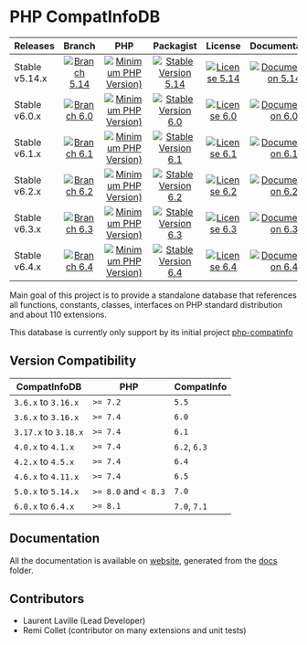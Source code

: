 <!-- markdownlint-disable MD013 -->
# PHP CompatInfoDB

| Releases       |                     Branch                     |                               PHP                               |                          Packagist                           |                      License                      |                            Documentation                            |
|:---------------|:----------------------------------------------:|:---------------------------------------------------------------:|:------------------------------------------------------------:|:-------------------------------------------------:|:-------------------------------------------------------------------:|
| Stable v5.14.x | [![Branch 5.14][Branch_514x-img]][Branch_514x] | [![Minimum PHP Version)][PHPVersion_514x-img]][PHPVersion_514x] | [![Stable Version 5.14][Packagist_514x-img]][Packagist_514x] | [![License 5.14][License_514x-img]][License_514x] | [![Documentation 5.14][Documentation_514x-img]][Documentation_514x] |
| Stable v6.0.x  |  [![Branch 6.0][Branch_60x-img]][Branch_60x]   |  [![Minimum PHP Version)][PHPVersion_60x-img]][PHPVersion_60x]  |  [![Stable Version 6.0][Packagist_60x-img]][Packagist_60x]   |  [![License 6.0][License_60x-img]][License_60x]   |  [![Documentation 6.0][Documentation_60x-img]][Documentation_60x]   |
| Stable v6.1.x  |  [![Branch 6.1][Branch_61x-img]][Branch_61x]   |  [![Minimum PHP Version)][PHPVersion_61x-img]][PHPVersion_61x]  |  [![Stable Version 6.1][Packagist_61x-img]][Packagist_61x]   |  [![License 6.1][License_61x-img]][License_61x]   |  [![Documentation 6.1][Documentation_61x-img]][Documentation_61x]   |
| Stable v6.2.x  |  [![Branch 6.2][Branch_62x-img]][Branch_62x]   |  [![Minimum PHP Version)][PHPVersion_62x-img]][PHPVersion_62x]  |  [![Stable Version 6.2][Packagist_62x-img]][Packagist_62x]   |  [![License 6.2][License_62x-img]][License_62x]   |  [![Documentation 6.2][Documentation_62x-img]][Documentation_62x]   |
| Stable v6.3.x  |  [![Branch 6.3][Branch_63x-img]][Branch_63x]   |  [![Minimum PHP Version)][PHPVersion_63x-img]][PHPVersion_63x]  |  [![Stable Version 6.3][Packagist_63x-img]][Packagist_63x]   |  [![License 6.3][License_63x-img]][License_63x]   |  [![Documentation 6.3][Documentation_63x-img]][Documentation_63x]   |
| Stable v6.4.x  |  [![Branch 6.4][Branch_64x-img]][Branch_64x]   |  [![Minimum PHP Version)][PHPVersion_64x-img]][PHPVersion_64x]  |  [![Stable Version 6.4][Packagist_64x-img]][Packagist_64x]   |  [![License 6.4][License_64x-img]][License_64x]   |  [![Documentation 6.4][Documentation_64x-img]][Documentation_64x]   |

[Branch_514x-img]: https://img.shields.io/badge/branch-5.14-orange
[Branch_514x]: https://github.com/llaville/php-compatinfo-db/tree/5.14
[PHPVersion_514x-img]: https://img.shields.io/packagist/php-v/bartlett/php-compatinfo-db/5.14.0
[PHPVersion_514x]: https://www.php.net/supported-versions.php
[Packagist_514x-img]: https://img.shields.io/badge/packagist-v5.14.0-blue
[Packagist_514x]: https://packagist.org/packages/bartlett/php-compatinfo-db
[License_514x-img]: https://img.shields.io/packagist/l/bartlett/php-compatinfo-db
[License_514x]: https://github.com/llaville/php-compatinfo-db/blob/5.14/LICENSE
[Documentation_514x-img]: https://img.shields.io/badge/documentation-v5.14-green
[Documentation_514x]: https://github.com/llaville/php-compatinfo-db/tree/5.14/docs

[Branch_60x-img]: https://img.shields.io/badge/branch-6.0-orange
[Branch_60x]: https://github.com/llaville/php-compatinfo-db/tree/6.0
[PHPVersion_60x-img]: https://img.shields.io/packagist/php-v/bartlett/php-compatinfo-db/6.0.0
[PHPVersion_60x]: https://www.php.net/supported-versions.php
[Packagist_60x-img]: https://img.shields.io/badge/packagist-v6.0.2-blue
[Packagist_60x]: https://packagist.org/packages/bartlett/php-compatinfo-db
[License_60x-img]: https://img.shields.io/packagist/l/bartlett/php-compatinfo-db
[License_60x]: https://github.com/llaville/php-compatinfo-db/blob/6.0/LICENSE
[Documentation_60x-img]: https://img.shields.io/badge/documentation-v6.0-green
[Documentation_60x]: https://github.com/llaville/php-compatinfo-db/tree/6.0/docs

[Branch_61x-img]: https://img.shields.io/badge/branch-6.1-orange
[Branch_61x]: https://github.com/llaville/php-compatinfo-db/tree/6.1
[PHPVersion_61x-img]: https://img.shields.io/packagist/php-v/bartlett/php-compatinfo-db/6.1.0
[PHPVersion_61x]: https://www.php.net/supported-versions.php
[Packagist_61x-img]: https://img.shields.io/badge/packagist-v6.1.1-blue
[Packagist_61x]: https://packagist.org/packages/bartlett/php-compatinfo-db
[License_61x-img]: https://img.shields.io/packagist/l/bartlett/php-compatinfo-db
[License_61x]: https://github.com/llaville/php-compatinfo-db/blob/6.1/LICENSE
[Documentation_61x-img]: https://img.shields.io/badge/documentation-v6.1-green
[Documentation_61x]: https://github.com/llaville/php-compatinfo-db/tree/6.1/docs

[Branch_62x-img]: https://img.shields.io/badge/branch-6.2-orange
[Branch_62x]: https://github.com/llaville/php-compatinfo-db/tree/6.2
[PHPVersion_62x-img]: https://img.shields.io/packagist/php-v/bartlett/php-compatinfo-db/6.2.0
[PHPVersion_62x]: https://www.php.net/supported-versions.php
[Packagist_62x-img]: https://img.shields.io/badge/packagist-v6.2.1-blue
[Packagist_62x]: https://packagist.org/packages/bartlett/php-compatinfo-db
[License_62x-img]: https://img.shields.io/packagist/l/bartlett/php-compatinfo-db
[License_62x]: https://github.com/llaville/php-compatinfo-db/blob/6.2/LICENSE
[Documentation_62x-img]: https://img.shields.io/badge/documentation-v6.2-green
[Documentation_62x]: https://github.com/llaville/php-compatinfo-db/tree/6.2/docs

[Branch_63x-img]: https://img.shields.io/badge/branch-6.3-orange
[Branch_63x]: https://github.com/llaville/php-compatinfo-db/tree/6.3
[PHPVersion_63x-img]: https://img.shields.io/packagist/php-v/bartlett/php-compatinfo-db/6.3.0
[PHPVersion_63x]: https://www.php.net/supported-versions.php
[Packagist_63x-img]: https://img.shields.io/badge/packagist-v6.3.0-blue
[Packagist_63x]: https://packagist.org/packages/bartlett/php-compatinfo-db
[License_63x-img]: https://img.shields.io/packagist/l/bartlett/php-compatinfo-db
[License_63x]: https://github.com/llaville/php-compatinfo-db/blob/6.3/LICENSE
[Documentation_63x-img]: https://img.shields.io/badge/documentation-v6.3-green
[Documentation_63x]: https://github.com/llaville/php-compatinfo-db/tree/6.3/docs

[Branch_64x-img]: https://img.shields.io/badge/branch-6.4-orange
[Branch_64x]: https://github.com/llaville/php-compatinfo-db/tree/6.4
[PHPVersion_64x-img]: https://img.shields.io/packagist/php-v/bartlett/php-compatinfo-db/6.4.1
[PHPVersion_64x]: https://www.php.net/supported-versions.php
[Packagist_64x-img]: https://img.shields.io/badge/packagist-v6.4.1-blue
[Packagist_64x]: https://packagist.org/packages/bartlett/php-compatinfo-db
[License_64x-img]: https://img.shields.io/packagist/l/bartlett/php-compatinfo-db
[License_64x]: https://github.com/llaville/php-compatinfo-db/blob/6.4/LICENSE
[Documentation_64x-img]: https://img.shields.io/badge/documentation-v6.4-green
[Documentation_64x]: https://github.com/llaville/php-compatinfo-db/tree/6.4/docs

Main goal of this project is to provide a standalone database that references
all functions, constants, classes, interfaces on PHP standard distribution and about 110 extensions.

This database is currently only support by its initial project [php-compatinfo](https://github.com/llaville/php-compatinfo)

## Version Compatibility

 | CompatInfoDB         | PHP                  | CompatInfo   |
 |----------------------|----------------------|--------------|
 | `3.6.x`  to `3.16.x` | `>= 7.2`             | `5.5`        |
 | `3.6.x`  to `3.16.x` | `>= 7.4`             | `6.0`        |
 | `3.17.x` to `3.18.x` | `>= 7.4`             | `6.1`        |
 | `4.0.x`  to `4.1.x`  | `>= 7.4`             | `6.2`, `6.3` |
 | `4.2.x`  to `4.5.x`  | `>= 7.4`             | `6.4`        |
 | `4.6.x`  to `4.11.x` | `>= 7.4`             | `6.5`        |
 | `5.0.x`  to `5.14.x` | `>= 8.0` and `< 8.3` | `7.0`        |
 | `6.0.x`  to `6.4.x`  | `>= 8.1`             | `7.0`, `7.1` |

## Documentation

All the documentation is available on [website](https://llaville.github.io/php-compatinfo-db/6.2),
generated from the [docs](https://github.com/llaville/php-compatinfo-db/tree/6.2/docs) folder.

## Contributors

* Laurent Laville (Lead Developer)
* Remi Collet (contributor on many extensions and unit tests)
